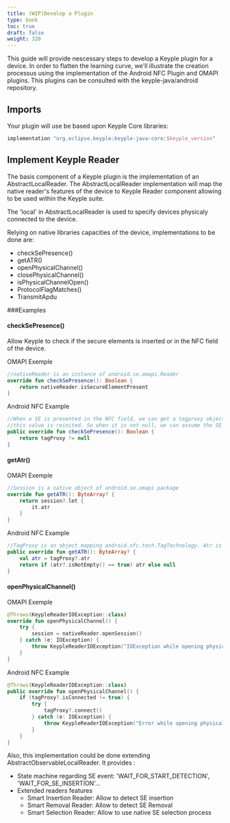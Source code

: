```yaml
---
title: (WIP)Develop a Plugin
type: book
toc: true
draft: false
weight: 320
---
```


This guide will provide nescessary steps to develop a Keyple plugin for a device. In order to flatten the learning curve, we'll 
illustrate the creation processus using the implementation of the Android NFC Plugin and OMAPI plugins.
This plugins can be consulted with the keyple-java/android repository.

## Imports 

Your plugin will use be based upon Keyple Core libraries:

```gradle
implementation "org.eclipse.keyple:keyple-java-core:$keyple_version"
```

## Implement Keyple Reader

The basis component of a Keyple plugin is the implementation of an AbstractLocalReader. The AbstractLocalReader implementation will map the native reader's
features of the device to Keyple Reader component allowing to be used within the Keyple suite.

The 'local' in AbstractLocalReader is used to specify devices physicaly connected to the device.

Relying on  native libraries capacities of the device, implementations to be done are:
* checkSePresence()
* getATR()
* openPhysicalChannel()
* closePhysicalChannel()
* isPhysicalChannelOpen()
* ProtocolFlagMatches()
* TransmitApdu

###Examples
#### checkSePresence()
Allow Keyple to check if the secure elements is inserted or in the NFC field of the device.

OMAPI Exemple
```kotlin
//nativeReader is an instance of android.se.omapi.Reader
override fun checkSePresence(): Boolean {
    return nativeReader.isSecureElementPresent
}
```

Android NFC Example
```kotlin
//When a SE is presented in the NFC field, we can get a tagproxy object. When the SE is removed, 
//this value is reinited. So when it is not null, we can assume the SE is currently in the field.
public override fun checkSePresence(): Boolean {
    return tagProxy != null
}
```

#### getAtr()
OMAPI Exemple
```kotlin
//Session is a native object of android.se.omapi package
override fun getATR(): ByteArray? {
    return session?.let {
        it.atr
    }
}
```

Android NFC Example
```kotlin
//TagProxy is an object mapping android.nfc.tech.TagTechnology. Atr is obtained from data of this object (epending of protocol)
public override fun getATR(): ByteArray? {
    val atr = tagProxy?.atr
    return if (atr?.isNotEmpty() == true) atr else null
}
```

#### openPhysicalChannel()
OMAPI Exemple
```kotlin
@Throws(KeypleReaderIOException::class)
override fun openPhysicalChannel() {
    try {
        session = nativeReader.openSession()
    } catch (e: IOException) {
        throw KeypleReaderIOException("IOException while opening physical channel.", e)
    }
}
```

Android NFC Example
```kotlin
@Throws(KeypleReaderIOException::class)
public override fun openPhysicalChannel() {
    if (tagProxy?.isConnected != true) {
        try {
            tagProxy?.connect()
        } catch (e: IOException) {
            throw KeypleReaderIOException("Error while opening physical channel", e)
        }
    }
}
```



Also, this implementation could be done extending AbstractObservableLocalReader. It provides :
* State machine regarding SE event: 'WAIT_FOR_START_DETECTION', 'WAIT_FOR_SE_INSERTION'...
* Extended readers features
    + Smart Insertion Reader: Allow to detect SE insertion
    + Smart Removal Reader: Allow to detect SE Removal
    + Smart Selection Reader: Allow to use native SE selection process

